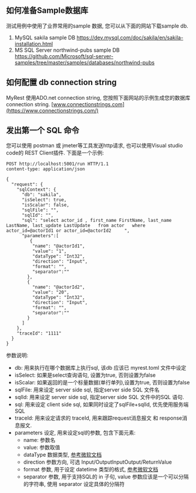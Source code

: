 ## 如何准备Sample数据库
测试用例中使用了业界常用的sample 数据, 您可以从下面的网站下载sample db. 
1. MySQL sakila sample DB <https://dev.mysql.com/doc/sakila/en/sakila-installation.html>
2. MS SQL Server northwind-pubs sample DB <https://github.com/Microsoft/sql-server-samples/tree/master/samples/databases/northwind-pubs>

## 如何配置 db connection string
MyRest 使用ADO.net connection string, 您按照下面网站的示例生成您的数据库connection string. 
[www.connectionstrings.com](https://www.connectionstrings.com/)

## 发出第一个 SQL 命令
您可以使用 postman 或 jmeter等工具发送http请求, 也可以使用Visual studio code的 REST Client插件. 下面是一个示例:
```
POST http://localhost:5001/run HTTP/1.1
content-type: application/json

{
  "request": {
    "sqlContext": {
      "db": "sakila",
      "isSelect": true,
      "isScalar": false,
      "sqlFile": "",
      "sqlId": "",
      "sql": "select actor_id , first_name FirstName, last_name LastName, last_update LastUpdate   from actor   where actor_id=@actorId1 or actor_id=@actorId2     ",  
      "parameters":[
         {
          "name": "@actorId1",
          "value": "1",
          "dataType": "Int32",
          "direction": "Input",
          "format": "",
          "separator":""
        },
        {
          "name": "@actorId2",
          "value": "20",
          "dataType": "Int32",
          "direction": "Input",
          "format": "",
          "separator":""
        }
      ]
    },
    "traceId": "1111"
  }
}
```

参数说明:
- db: 用来执行在哪个数据库上执行sql, 该db 应该已 myrest.toml 文件中设定
- isSelect: 如果是select查询语句, 设置为true, 否则设置为false
- isScalar: 如果返回的是一个标量数据(单行单列),设置为true, 否则设置为false
- sqlFile: 用来设定 server side sql, 指定server side SQL 文件名
- sqlId: 用来设定 server side sql, 指定server side SQL 文件中的SQL 语句. 
- sql: 用来设定 client side sql, 如果同时设定了sqlFile+sqlId, 优先使用服务端SQL 
- traceId: 用来设定请求的 traceId, 用来跟踪request消息报文 和 response消息报文. 
- parameters 设定, 用来设定sql的参数, 包含下面元素:
  - name: 参数名
  - value: 参数取值
  - dataType 数据类型, [参考微软文档](https://learn.microsoft.com/en-us/dotnet/api/system.data.dbtype)
  - direction 参数方向, 可选 Input/OutputInputOutput/ReturnValue
  - format 参数, 用于设定 datetime 类型的格式, [参考微软文档](https://learn.microsoft.com/zh-cn/dotnet/standard/base-types/standard-date-and-time-format-strings)
  - separator 参数, 用于支持SQL的 in 子句, value 参数应该是一个可以分隔的字符串, 使用 separator 设定具体的分隔符 

